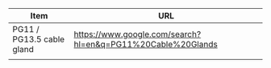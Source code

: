 
| Item | URL |
| ---  |---|
| PG11 / PG13.5 cable gland | https://www.google.com/search?hl=en&q=PG11%20Cable%20Glands |
|  |  |
